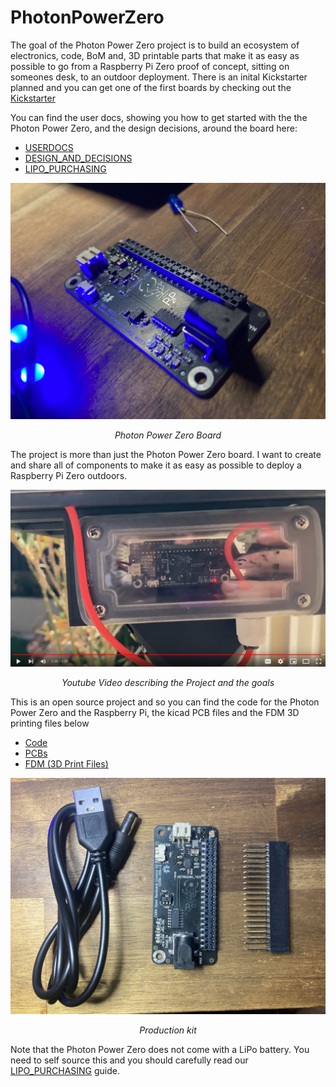 # PhotonPowerZero

The goal of the Photon Power Zero project is to build an ecosystem of electronics, code, BoM and, 3D printable parts that make it as easy as possible to go from a Raspberry Pi Zero proof of concept, sitting on someones desk, to an outdoor deployment. There is an inital Kickstarter planned and you can get one of the first boards by checking out the  [Kickstarter](https://www.kickstarter.com/projects/packets2photons/photon-power-zero)

You can find the user docs, showing you how to get started with the the Photon Power Zero, and the design decisions, around the board here:
* [USERDOCS](USERDOCS.md)
* [DESIGN_AND_DECISIONS](DESIGN_AND_DECISIONS.md)
* [LIPO_PURCHASING](LIPO_PURCHASING.md)

![Alt text](img/PhotonPowerZero.jpg?raw=true "Title") <p style="text-align:center; font-style:italic;">Photon Power Zero Board</p>

The project is more than just the Photon Power Zero board. I want to create and share all of components to make it as easy as possible to deploy a Raspberry Pi Zero outdoors.

[![Video Thumbnail](img/Outdoor_Node.png)]( https://www.youtube.com/watch?v=qGwqMnN81YI") <p style="text-align:center; font-style:italic;">Youtube Video describing the Project and the goals</p> 

This is an open source project and so you can find the code for the Photon Power Zero and the Raspberry Pi, the kicad PCB files and the FDM 3D printing files below
* [Code](Code)
* [PCBs](PCBs)
* [FDM (3D Print Files)](FDM.md)

![Production Kit](img/kit.jpg?raw=true "Title")
<p style="text-align:center; font-style:italic;">Production kit</p>

Note that the Photon Power Zero does not come with a LiPo battery. You need to self source this and you should carefully read our [LIPO_PURCHASING](LIPO_PURCHASING.md) guide.
